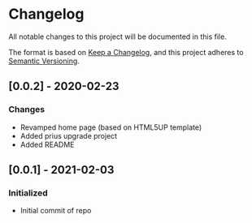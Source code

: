 # Changelog

All notable changes to this project will be documented in this file.

The format is based on [Keep a Changelog](https://keepachangelog.com/en/1.0.0/),
and this project adheres to [Semantic Versioning](https://semver.org/spec/v2.0.0.html).

## [0.0.2] - 2020-02-23
### Changes
 - Revamped home page (based on HTML5UP template)
 - Added prius upgrade project
 - Added README

## [0.0.1] - 2021-02-03
### Initialized
 - Initial commit of repo

